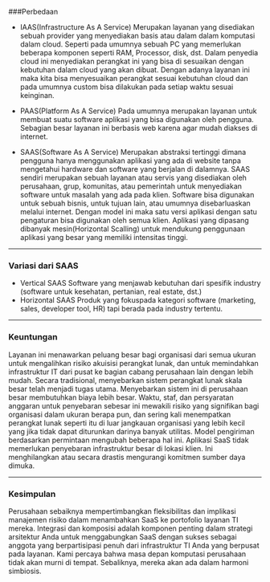 ###Perbedaan

- IAAS(Infrastructure As A Service)
Merupakan layanan yang disediakan sebuah provider yang menyediakan basis atau dalam dalam komputasi dalam cloud. Seperti pada umumnya sebuah PC yang memerlukan beberapa komponen seperti RAM, Processor, disk, dst. Dalam penyedia cloud ini menyediakan perangkat ini yang bisa di sesuaikan dengan kebutuhan dalam cloud yang akan dibuat. Dengan adanya layanan ini maka kita bisa menyesuaikan perangkat sesuai kebutuhan cloud dan pada umumnya custom bisa dilakukan pada setiap waktu sesuai keinginan.

- PAAS(Platform As A Service)
Pada umumnya merupakan layanan untuk membuat suatu software aplikasi yang bisa digunakan oleh pengguna. Sebagian besar layanan ini berbasis web karena agar mudah diakses di internet. 

- SAAS(Software As A Service)
Merupakan abstraksi tertinggi dimana pengguna hanya menggunakan aplikasi yang ada di website tanpa mengetahui hardware dan software yang berjalan di dalamnya. SAAS sendiri merupakan sebuah layanan atau servis yang disediakan oleh perusahaan, grup, komunitas, atau pemerintah untuk menyediakan software untuk masalah yang ada pada klien. Software bisa digunakan untuk sebuah bisnis, untuk tujuan lain, atau umumnya disebarluaskan melalui internet.
Dengan model ini maka satu versi aplikasi dengan satu pengaturan bisa digunakan oleh semua klien. Aplikasi yang dipasang dibanyak mesin(Horizontal Scalling) untuk mendukung penggunaan aplikasi yang besar yang memiliki intensitas tinggi.

---

### Variasi dari SAAS
- Vertical SAAS
Software yang menjawab kebutuhan dari spesifik industry (software untuk kesehatan, pertanian, real estate, dst.)
- Horizontal SAAS
Produk yang fokuspada kategori software (marketing, sales, developer tool, HR) tapi berada pada industry tertentu.

---

### Keuntungan
Layanan ini menawarkan peluang besar bagi organisasi dari semua ukuran untuk mengalihkan risiko akuisisi perangkat lunak, dan untuk memindahkan infrastruktur IT dari pusat ke bagian cabang perusahaan lain dengan lebih mudah. Secara tradisional, menyebarkan sistem perangkat lunak skala besar telah menjadi tugas utama. Menyebarkan sistem ini di perusahaan besar membutuhkan biaya lebih besar. Waktu, staf, dan persyaratan anggaran untuk penyebaran sebesar ini mewakili risiko yang signifikan bagi organisasi dalam ukuran berapa pun, dan sering kali menempatkan perangkat lunak seperti itu di luar jangkauan organisasi yang lebih kecil yang jika tidak dapat diturunkan darinya banyak utilitas. Model pengiriman berdasarkan permintaan mengubah beberapa hal ini. Aplikasi SaaS tidak memerlukan penyebaran infrastruktur besar di lokasi klien. Ini menghilangkan atau secara drastis mengurangi komitmen sumber daya dimuka.

---

### Kesimpulan
Perusahaan sebaiknya mempertimbangkan fleksibilitas dan implikasi manajemen risiko dalam menambahkan SaaS ke portofolio layanan TI mereka. Integrasi dan komposisi adalah komponen penting dalam strategi arsitektur Anda untuk menggabungkan SaaS dengan sukses sebagai anggota yang berpartisipasi penuh dari infrastruktur TI Anda yang berpusat pada layanan. Kami percaya bahwa masa depan komputasi perusahaan tidak akan murni di tempat. Sebaliknya, mereka akan ada dalam harmoni simbiosis.
